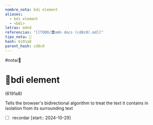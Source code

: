 ```yaml
---
nombre_nota: bdi element
aliases:
  - bdi element
  - <bdi>
letras: mdnd
referencias: "[[TODO/🏛️mdn docs (cd8c0).md]]"
tipo_nota: 📑
hash: 6191a8
parent_hash: cd8c0
---
```


#nota/📑

# 📑bdi element
<div class="hash">(6191a8)</div>

Tells the browser's bidirectional algorithm to treat the text it contains in isolation from its surrounding text


- [ ] recordar  [start:: 2024-10-29]
